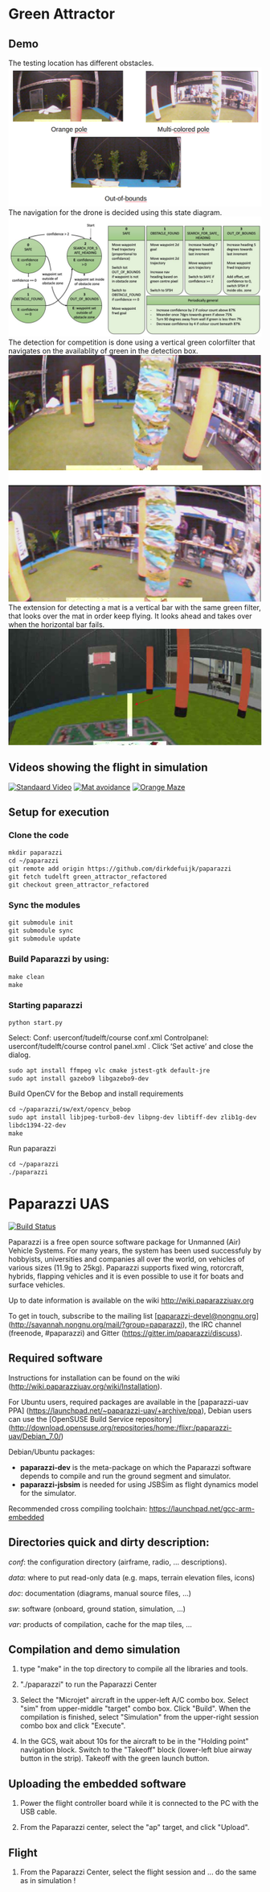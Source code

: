 # Green Attractor

## Demo
The testing location has different obstacles.
![Obstacles in the CyberZoo](/images/obstacles.png)
The navigation for the drone is decided using this state diagram.
![Flowchart](/images/flowchart.png)
The detection for competition is done using a vertical green colorfilter that navigates on the availablity of green in the detection box.
![Horizontal colorfilter box](/images/horizontal_bar.png)
The extension for detecting a mat is a vertical bar with the same green filter, that looks over the mat in order keep flying. It looks ahead and takes over when the horizontal bar fails.
![Vertical colorfilter box](/images/vertical_bar.png)
## Videos showing the flight in simulation

[![Standaard Video](/imagegs/standaard.png)](https://youtu.be/LPpJ-rpNmqc "Mat avoidance")
[![Mat avoidance ](/imagegs/mat.png)](https://youtu.be/DE0FiWiZbzM "Mat avoidance")
[![Orange Maze ](/imagegs/orange_maze.png)](https://youtu.be/Ya5rIKcP2Ik "Orange Maze")



## Setup for execution

### Clone the code
```console
mkdir paparazzi
cd ~/paparazzi
git remote add origin https://github.com/dirkdefuijk/paparazzi
git fetch tudelft green_attractor_refactored
git checkout green_attractor_refactored
```

### Sync the modules
```console
git submodule init
git submodule sync
git submodule update
```

### Build Paparazzi by using:
```console
make clean
make
```

### Starting paparazzi
```console
python start.py
```
Select:
Conf: userconf/tudelft/course conf.xml
Controlpanel: userconf/tudelft/course control panel.xml .
Click ‘Set active’ and close the dialog.

```console
sudo apt install ffmpeg vlc cmake jstest-gtk default-jre
sudo apt install gazebo9 libgazebo9-dev
```

Build OpenCV for the Bebop and install requirements
```console
cd ~/paparazzi/sw/ext/opencv_bebop
sudo apt install libjpeg-turbo8-dev libpng-dev libtiff-dev zlib1g-dev libdc1394-22-dev
make
```

Run paparazzi
```console
cd ~/paparazzi
./paparazzi
```

Paparazzi UAS
=============

[![Build Status](https://travis-ci.org/paparazzi/paparazzi.png?branch=master)](https://travis-ci.org/paparazzi/paparazzi)


Paparazzi is a free open source software package for Unmanned (Air) Vehicle Systems.
For many years, the system has been used successfuly by hobbyists, universities and companies all over the world, on vehicles of various sizes (11.9g to 25kg).
Paparazzi supports fixed wing, rotorcraft, hybrids, flapping vehicles and it is even possible to use it for boats and surface vehicles.

Up to date information is available on the wiki http://wiki.paparazziuav.org

To get in touch, subscribe to the mailing list [paparazzi-devel@nongnu.org] (http://savannah.nongnu.org/mail/?group=paparazzi), the IRC channel (freenode, #paparazzi) and Gitter (https://gitter.im/paparazzi/discuss).

Required software
-----------------

Instructions for installation can be found on the wiki (http://wiki.paparazziuav.org/wiki/Installation).

For Ubuntu users, required packages are available in the [paparazzi-uav PPA] (https://launchpad.net/~paparazzi-uav/+archive/ppa),
Debian users can use the [OpenSUSE Build Service repository] (http://download.opensuse.org/repositories/home:/flixr:/paparazzi-uav/Debian_7.0/)

Debian/Ubuntu packages:
- **paparazzi-dev** is the meta-package on which the Paparazzi software depends to compile and run the ground segment and simulator.
- **paparazzi-jsbsim** is needed for using JSBSim as flight dynamics model for the simulator.

Recommended cross compiling toolchain: https://launchpad.net/gcc-arm-embedded


Directories quick and dirty description:
----------------------------------------

_conf_: the configuration directory (airframe, radio, ... descriptions).

_data_: where to put read-only data (e.g. maps, terrain elevation files, icons)

_doc_: documentation (diagrams, manual source files, ...)

_sw_: software (onboard, ground station, simulation, ...)

_var_: products of compilation, cache for the map tiles, ...


Compilation and demo simulation
-------------------------------

1. type "make" in the top directory to compile all the libraries and tools.

2. "./paparazzi" to run the Paparazzi Center

3. Select the "Microjet" aircraft in the upper-left A/C combo box.
  Select "sim" from upper-middle "target" combo box. Click "Build".
  When the compilation is finished, select "Simulation" from
  the upper-right session combo box and click "Execute".

4. In the GCS, wait about 10s for the aircraft to be in the "Holding point" navigation block.
  Switch to the "Takeoff" block (lower-left blue airway button in the strip).
  Takeoff with the green launch button.

Uploading the embedded software
----------------------------------

1. Power the flight controller board while it is connected to the PC with the USB cable.

2. From the Paparazzi center, select the "ap" target, and click "Upload".


Flight
------

1.  From the Paparazzi Center, select the flight session and ... do the same as in simulation !
